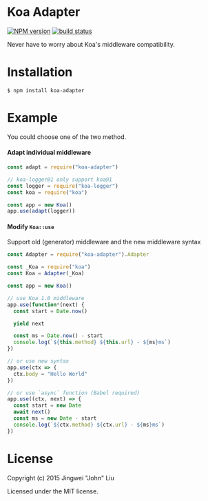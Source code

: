 # Koa Adapter

  [![NPM version][npm-image]][npm-url]
  [![build status][travis-image]][travis-url]

Never have to worry about Koa's middleware compatibility.

# Installation

```
$ npm install koa-adapter
```

# Example
You could choose one of the two method.

#### Adapt individual middleware
```js
const adapt = require("koa-adapter")

// koa-logger@1 only support koa@1
const logger = require("koa-logger")
const koa = require("koa")

const app = new Koa()
app.use(adapt(logger))

```

#### Modify `Koa::use`
Support old (generator) middleware and the new middleware syntax

```js
const Adapter = require("koa-adapter").Adapter

const _Koa = require("koa")
const Koa = Adapter(_Koa)

const app = new Koa()

// use Koa 1.0 middleware
app.use(function*(next) {
  const start = Date.now()

  yield next

  const ms = Date.now() - start
  console.log(`${this.method} ${this.url} - ${ms}ms`)
})

// or use new syntax
app.use(ctx => {
  ctx.body = "Hello World"
})

// or use `async` function (Babel required)
app.use((ctx, next) => {
  const start = new Date
  await next()
  const ms = new Date - start
  console.log(`${ctx.method} ${ctx.url} - ${ms}ms`)
})

```


# License

Copyright (c) 2015 Jingwei "John" Liu

Licensed under the MIT license.
  
[npm-image]: https://img.shields.io/npm/v/koa-adapter.svg?style=flat-square
[npm-url]: https://npmjs.org/package/koa-adapter
[travis-image]: https://img.shields.io/th507/koa-adapter/master.svg?style=flat-square
[travis-url]: https://travis-ci.org/th507/koa-adapter
